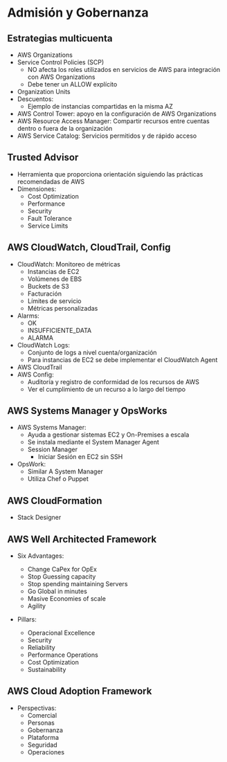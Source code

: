 # Admisión y Gobernanza

## Estrategias multicuenta

* AWS Organizations
* Service Control Policies (SCP)
    * NO afecta los roles utilizados en servicios de AWS para integración con AWS Organizations
    * Debe tener un ALLOW explícito
* Organization Units
* Descuentos:
    * Ejemplo de instancias compartidas en la misma AZ
* AWS Control Tower: apoyo en la configuración de AWS Organizations
* AWS Resource Access Manager: Compartir recursos entre cuentas dentro o fuera de la organización
* AWS Service Catalog: Servicios permitidos y de rápido acceso

## Trusted Advisor

* Herramienta que proporciona orientación siguiendo las prácticas recomendadas de AWS
* Dimensiones:
    * Cost Optimization
    * Performance
    * Security
    * Fault Tolerance
    * Service Limits

## AWS CloudWatch, CloudTrail, Config

* CloudWatch: Monitoreo de métricas
    * Instancias de EC2
    * Volúmenes de EBS
    * Buckets de S3
    * Facturación 
    * Límites de servicio
    * Métricas personalizadas
* Alarms:
    * OK
    * INSUFFICIENTE_DATA
    * ALARMA
* CloudWatch Logs:
    * Conjunto de logs a nivel cuenta/organización
    * Para instancias de EC2 se debe implementar el CloudWatch Agent
* AWS CloudTrail
* AWS Config:
    * Auditoría y registro de conformidad de los recursos de AWS
    * Ver el cumplimiento de un recurso a lo largo del tiempo

## AWS Systems Manager y OpsWorks

* AWS Systems Manager: 
    * Ayuda a gestionar sistemas EC2 y On-Premises a escala
    * Se instala mediante el System Manager Agent
    * Session Manager 
        * Iniciar Sesión en EC2 sin SSH
* OpsWork: 
    * Similar A System Manager
    * Utiliza Chef o Puppet

## AWS CloudFormation

* Stack Designer

## AWS Well Architected Framework

* Six Advantages:
    * Change CaPex for OpEx
    * Stop Guessing capacity
    * Stop spending maintaining Servers
    * Go Global in minutes
    * Masive Economies of scale
    * Agility

* Pillars:
    * Operacional Excellence
    * Security
    * Reliability
    * Performance Operations
    * Cost Optimization
    * Sustainability

## AWS Cloud Adoption Framework

* Perspectivas:
    * Comercial
    * Personas
    * Gobernanza
    * Plataforma
    * Seguridad 
    * Operaciones
